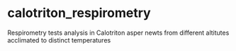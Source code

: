 # calotriton_respirometry


Respirometry tests analysis in Calotriton asper newts from different altitutes acclimated to distinct temperatures
